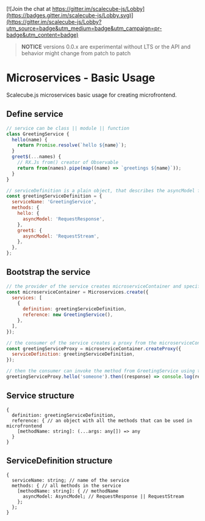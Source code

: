 [![Join the chat at https://gitter.im/scalecube-js/Lobby](https://badges.gitter.im/scalecube-js/Lobby.svg)](https://gitter.im/scalecube-js/Lobby?utm_source=badge&utm_medium=badge&utm_campaign=pr-badge&utm_content=badge)

> **NOTICE** versions 0.0.x are experimental without LTS or the API and behavior might change from patch to patch

# Microservices - Basic Usage

Scalecube.js microservices basic usage for creating microfrontend.

## Define service

```javascript
// service can be class || module || function
class GreetingService {
  hello(name) {
    return Promise.resolve(`hello ${name}`);
  }
  greet$(...names) {
    // RX.Js from() creator of Observable
    return from(names).pipe(map((name) => `greetings ${name}`));
  }
}

// serviceDefinition is a plain object, that describes the asyncModel for each method, that you want to use within your microfrontend
const greetingServiceDefinition = {
  serviceName: 'GreetingService',
  methods: {
    hello: {
      asyncModel: 'RequestResponse',
    },
    greet$: {
      asyncModel: 'RequestStream',
    },
  },
};
```

## Bootstrap the service

```javascript
// the provider of the service creates microserviceContainer and specifies the services that should be included in it
const microserviceContainer = Microservices.create({
  services: [
    {
      definition: greetingServiceDefinition,
      reference: new GreetingService(),
    },
  ],
});

// the consumer of the service creates a proxy from the microserviceContainer
const greetingServiceProxy = microserviceContainer.createProxy({
  serviceDefinition: greetingServiceDefinition,
});

// then the consumer can invoke the method from GreetingService using the proxy
greetingServiceProxy.hello('someone').then((response) => console.log(response)); // hello someone
```

## Service structure

    {
      definition: greetingServiceDefinition,
      reference: { // an object with all the methods that can be used in microfrontend
        [methodName: string]: (...args: any[]) => any
      }
    }

## ServiceDefinition structure

```text
{
  serviceName: string; // name of the service
  methods: { // all methods in the service
    [methodName: string]: { // methodName
      asyncModel: AsyncModel; // RequestResponse || RequestStream
    };
  };
}
```
